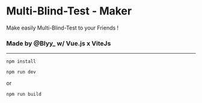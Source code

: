 # Multi-Blind-Test - Maker

Make easily Multi-Blind-Test to your Friends !

### Made by @Blyy_ w/ Vue.js x ViteJs

---

`npm install`

`npm run dev`

or 

`npm run build`

